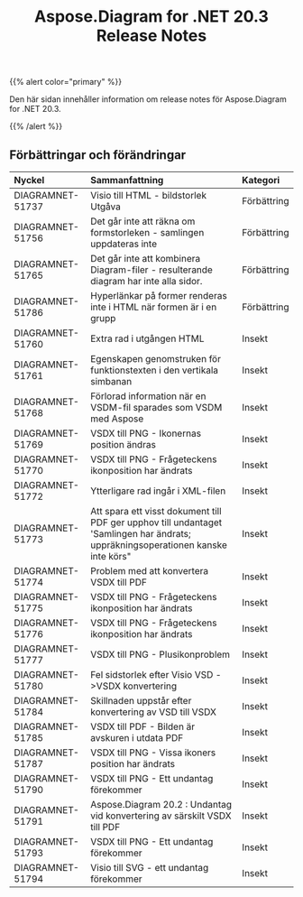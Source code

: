 ﻿---
title: Aspose.Diagram for .NET 20.3 Release Notes
type: docs
weight: 50
url: /sv/net/aspose-diagram-for-net-20-3-release-notes/
---
{{% alert color="primary" %}} 

Den här sidan innehåller information om release notes för Aspose.Diagram for .NET 20.3.

{{% /alert %}} 
## **Förbättringar och förändringar**

|**Nyckel**|**Sammanfattning**|**Kategori**|
|:- |:- |:- |
|DIAGRAMNET-51737|Visio till HTML - bildstorlek Utgåva|Förbättring|
|DIAGRAMNET-51756|Det går inte att räkna om formstorleken - samlingen uppdateras inte|Förbättring|
|DIAGRAMNET-51765|Det går inte att kombinera Diagram-filer - resulterande diagram har inte alla sidor.|Förbättring|
|DIAGRAMNET-51786|Hyperlänkar på former renderas inte i HTML när formen är i en grupp|Förbättring|
|DIAGRAMNET-51760|Extra rad i utgången HTML|Insekt|
|DIAGRAMNET-51761|Egenskapen genomstruken för funktionstexten i den vertikala simbanan|Insekt|
|DIAGRAMNET-51768|Förlorad information när en VSDM-fil sparades som VSDM med Aspose|Insekt|
|DIAGRAMNET-51769|VSDX till PNG - Ikonernas position ändras|Insekt|
|DIAGRAMNET-51770|VSDX till PNG - Frågeteckens ikonposition har ändrats|Insekt|
|DIAGRAMNET-51772|Ytterligare rad ingår i XML-filen|Insekt|
|DIAGRAMNET-51773|Att spara ett visst dokument till PDF ger upphov till undantaget 'Samlingen har ändrats; uppräkningsoperationen kanske inte körs"|Insekt|
|DIAGRAMNET-51774|Problem med att konvertera VSDX till PDF|Insekt|
|DIAGRAMNET-51775|VSDX till PNG - Frågeteckens ikonposition har ändrats|Insekt|
|DIAGRAMNET-51776|VSDX till PNG - Frågeteckens ikonposition har ändrats|Insekt|
|DIAGRAMNET-51777|VSDX till PNG - Plusikonproblem|Insekt|
|DIAGRAMNET-51780|Fel sidstorlek efter Visio VSD ->VSDX konvertering|Insekt|
|DIAGRAMNET-51784|Skillnaden uppstår efter konvertering av VSD till VSDX|Insekt|
|DIAGRAMNET-51785|VSDX till PDF - Bilden är avskuren i utdata PDF|Insekt|
|DIAGRAMNET-51787|VSDX till PNG - Vissa ikoners position har ändrats|Insekt|
|DIAGRAMNET-51790|VSDX till PNG - Ett undantag förekommer|Insekt|
|DIAGRAMNET-51791|Aspose.Diagram 20.2 : Undantag vid konvertering av särskilt VSDX till PDF|Insekt|
|DIAGRAMNET-51793|VSDX till PNG - Ett undantag förekommer|Insekt|
|DIAGRAMNET-51794|Visio till SVG - ett undantag förekommer|Insekt|

